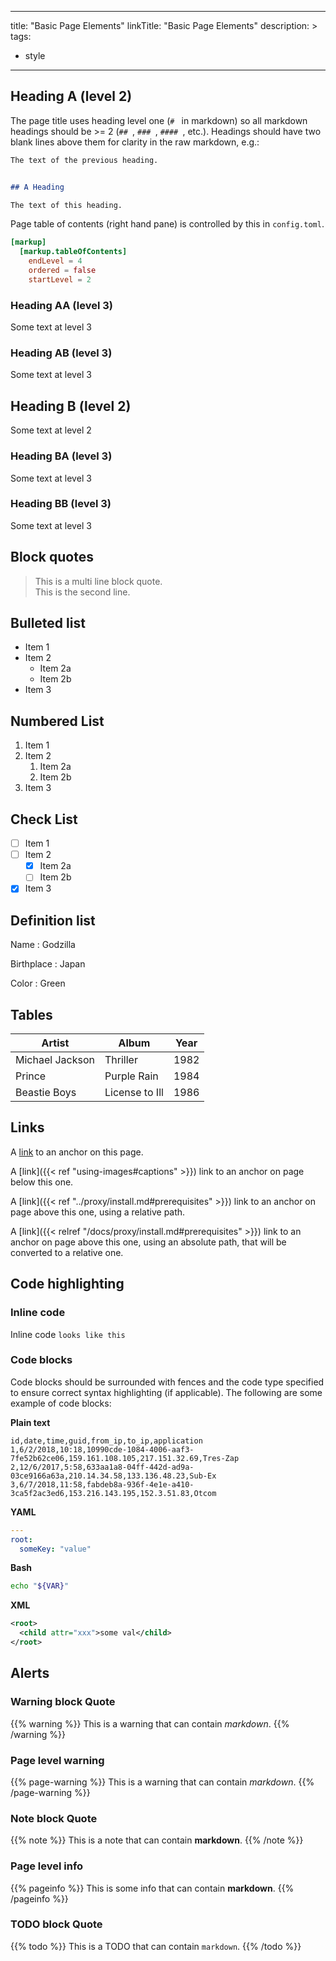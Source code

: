 
---
title: "Basic Page Elements"
linkTitle: "Basic Page Elements"
description: >
tags:
  - style

---

## Heading A (level 2)

The page title uses heading level one (`# ` in markdown) so all markdown headings should be >= 2 (`## `, `### `, `#### `, etc.).
Headings should have two blank lines above them for clarity in the raw markdown, e.g.:

```markdown
The text of the previous heading.


## A Heading

The text of this heading.
```


Page table of contents (right hand pane) is controlled by this in `config.toml`.

```toml
[markup]
  [markup.tableOfContents]
    endLevel = 4
    ordered = false
    startLevel = 2
```


### Heading AA (level 3)

Some text at level 3


### Heading AB (level 3)

Some text at level 3


## Heading B (level 2)

Some text at level 2


### Heading BA (level 3)

Some text at level 3


### Heading BB (level 3)

Some text at level 3


## Block quotes

> This is a multi line block quote.  
> This is the second line.


## Bulleted list

* Item 1
* Item 2
    * Item 2a
    * Item 2b
* Item 3


## Numbered List

1. Item 1
1. Item 2
    1. Item 2a
    1. Item 2b
1. Item 3


## Check List

* [ ] Item 1
* [ ] Item 2
    * [x] Item 2a
    * [ ] Item 2b
* [x] Item 3

## Definition list

Name
: Godzilla

Birthplace
: Japan

Color
: Green

## Tables

| Artist            | Album           | Year |
|-------------------|-----------------|------|
| Michael Jackson   | Thriller        | 1982 |
| Prince            | Purple Rain     | 1984 |
| Beastie Boys      | License to Ill  | 1986 |



## Links

A [link](#alerts) to an anchor on this page.

A [link]({{< ref "using-images#captions" >}}) link to an anchor on page below this one.

A [link]({{< ref "../proxy/install.md#prerequisites" >}}) link to an anchor on page above this one, using a relative path.

A [link]({{< relref "/docs/proxy/install.md#prerequisites" >}}) link to an anchor on page above this one, using an absolute path, that will be converted to a relative one.


## Code highlighting


### Inline code

Inline code `looks like this`


### Code blocks

Code blocks should be surrounded with fences and the code type specified to ensure correct syntax highlighting (if applicable).
The following are some example of code blocks:

**Plain text**

```
id,date,time,guid,from_ip,to_ip,application
1,6/2/2018,10:18,10990cde-1084-4006-aaf3-7fe52b62ce06,159.161.108.105,217.151.32.69,Tres-Zap
2,12/6/2017,5:58,633aa1a8-04ff-442d-ad9a-03ce9166a63a,210.14.34.58,133.136.48.23,Sub-Ex
3,6/7/2018,11:58,fabdeb8a-936f-4e1e-a410-3ca5f2ac3ed6,153.216.143.195,152.3.51.83,Otcom
```

**YAML**

```yaml
---
root:
  someKey: "value"
```

**Bash**

```bash
echo "${VAR}"
```

**XML**

```xml
<root>
  <child attr="xxx">some val</child>
</root>
```


## Alerts


### Warning block Quote

{{% warning %}}
This is a warning that can contain _markdown_.
{{% /warning %}}


### Page level warning

{{% page-warning %}}
This is a warning that can contain _markdown_.
{{% /page-warning %}}


### Note block Quote

{{% note %}}
This is a note that can contain **markdown**.
{{% /note %}}


### Page level info

{{% pageinfo %}}
This is some info that can contain **markdown**.
{{% /pageinfo %}}


### TODO block Quote

{{% todo %}}
This is a TODO that can contain `markdown`.
{{% /todo %}}
